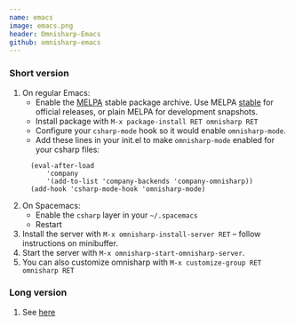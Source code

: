 ```yaml
---
name: emacs
image: emacs.png
header: Omnisharp-Emacs 
github: omnisharp-emacs
---
```


### Short version
1. On regular Emacs:
   - Enable the [MELPA](http://melpa.org/#/getting-started) stable package archive. Use MELPA [stable](https://github.com/milkypostman/melpa#stable-packages) for official releases, or plain MELPA for development snapshots.
   - Install package with `M-x package-install RET omnisharp RET`
   - Configure your `csharp-mode` hook so it would enable `omnisharp-mode`.
   - Add these lines in your init.el to make `omnisharp-mode` enabled for your csharp files:
   ```
     (eval-after-load
         'company
         '(add-to-list 'company-backends 'company-omnisharp))
     (add-hook 'csharp-mode-hook 'omnisharp-mode)
   ```
1. On Spacemacs:
   - Enable the `csharp` layer in your `~/.spacemacs`
   - Restart
1. Install the server with `M-x omnisharp-install-server RET` – follow instructions on minibuffer.
1. Start the server with `M-x omnisharp-start-omnisharp-server`.
1. You can also customize omnisharp with `M-x customize-group RET omnisharp RET`

### Long version
1. See [here](https://github.com/OmniSharp/omnisharp-emacs)
